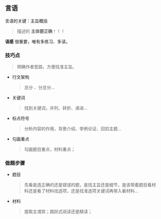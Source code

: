## 言语

言语的关键：主旨概括

> 描述的 **主体要正确**！！！

**语感** 很重要，唯有多练习、多读。


### 技巧点

> 明确作者思路，方便找准主旨。

- 行文架构
  > 总分 、分总分...
- 关键词
  > 找到关键词，并列、转折、递进...
- 标点符号
  > 分析内容的作用，背景介绍、举例论证、回扣主题...
- 勾画重点
  > 勾画题目重点，材料重点；

### 做题步骤

- 题目
  > 先看是选正确的还是错误的题，是找主旨还是细节，是该带着题目看材料还是看了材料找选项，还是找准选项关键词再带入看材料...
- 材料
  > 提取主谓宾；跳跃式阅读还是精读；